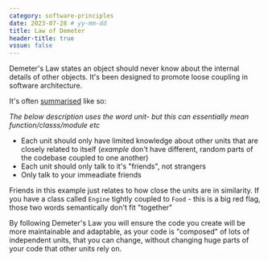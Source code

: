 ```yaml
---
category: software-principles
date: 2023-07-28 # yy-mm-dd
title: Law of Demeter
header-title: true
vssue: false
---
```


Demeter's Law states an object should never know about the internal details of other objects. It's been designed to promote loose coupling in software architecture.

It's often [summarised](https://en.wikipedia.org/wiki/Law_of_Demeter) like so:

*The below description uses the word unit- but this can essentially mean function/classs/module etc*

-  Each unit should only have limited knowledge about other units that are closely related to itself (*example* don't have different, random parts of the codebase coupled to one another)
- Each unit should only talk to it's "friends", not strangers
- Only talk to your immeadiate friends

Friends in this example just relates to how close the units are in similarity. If you have a class called `Engine` tightly coupled to `Food` - this is a big red flag, those two words semantically don't fit "together"

By following Demeter's Law you will ensure the code you create will be more maintainable and adaptable, as your code is "composed" of lots of independent units, that you can change, without changing huge parts of your code that other units rely on.